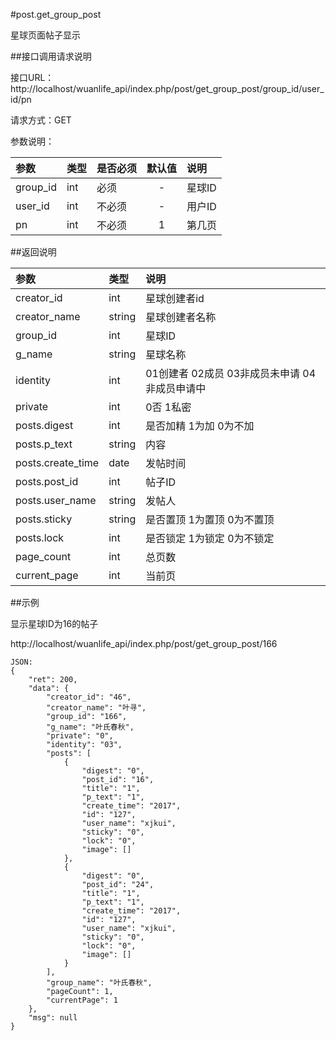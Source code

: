 #post.get_group_post

星球页面帖子显示

##接口调用请求说明

接口URL：http://localhost/wuanlife_api/index.php/post/get_group_post/group_id/user_id/pn

请求方式：GET

参数说明：

|参数|类型|是否必须|默认值|说明|
|:--|:--|:--|:--:|:--|
|group_id|int|必须|-|星球ID|
|user_id|int|不必须|-|用户ID|
|pn|int|不必须|1|第几页|

##返回说明

|参数|类型|说明|
|:--|:--|:--|
|creator_id	|int|	星球创建者id|
|creator_name  |string|   星球创建者名称|
|group_id|int	|星球ID|
|g_name	|string|	星球名称|
|identity    |int    |01创建者 02成员 03非成员未申请 04非成员申请中|
|private    |int    |0否 1私密|
|posts.digest	|	int|	是否加精 1为加 0为不加|
|posts.p_text	|string|	内容|
|posts.create_time|	date|	发帖时间|
|posts.post_id	|	int|	帖子ID|
|posts.user_name|string	|发帖人|
|posts.sticky	|string|	是否置顶 1为置顶 0为不置顶|
|posts.lock	|int|	是否锁定 1为锁定 0为不锁定|
|page_count	|int	|总页数|
|current_page	|int	|当前页|


##示例

显示星球ID为16的帖子

http://localhost/wuanlife_api/index.php/post/get_group_post/166

    JSON:
    {
        "ret": 200,
        "data": {
            "creator_id": "46",
            "creator_name": "叶寻",
            "group_id": "166",
            "g_name": "叶氏春秋",
            "private": "0",
            "identity": "03",
            "posts": [
                {
                    "digest": "0",
                    "post_id": "16",
                    "title": "1",
                    "p_text": "1",
                    "create_time": "2017",
                    "id": "127",
                    "user_name": "xjkui",
                    "sticky": "0",
                    "lock": "0",
                    "image": []
                },
                {
                    "digest": "0",
                    "post_id": "24",
                    "title": "1",
                    "p_text": "1",
                    "create_time": "2017",
                    "id": "127",
                    "user_name": "xjkui",
                    "sticky": "0",
                    "lock": "0",
                    "image": []
                }
            ],
            "group_name": "叶氏春秋",
            "pageCount": 1,
            "currentPage": 1
        },
        "msg": null
    }
